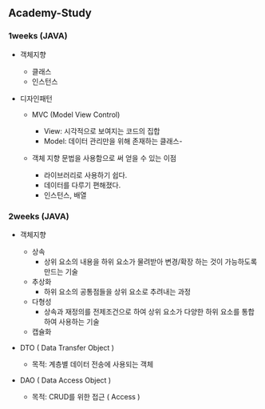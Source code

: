 ## Academy-Study

### 1weeks (JAVA)

- 객체지향
  - 클래스
  - 인스턴스


- 디자인패턴
  - MVC (Model View Control)
    - View: 시각적으로 보여지는 코드의 집합
    - Model: 데이터 관리만을 위해 존재하는 클래스- 


  - 객체 지향 문법을 사용함으로 써 얻을 수 있는 이점
    - 라이브러리로 사용하기 쉽다.
    - 데이터를 다루기 편해졌다.
    - 인스턴스, 배열


### 2weeks (JAVA)
- 객체지향
  - 상속
    - 상위 요소의 내용을 하위 요소가 물려받아 변경/확장 하는 것이 가능하도록 만드는 기술
  - 추상화
    - 하위 요소의 공통점들을 상위 요소로 추려내는 과정
  - 다형성
    - 상속과 재정의를 전제조건으로 하여 상위 요소가 다양한 하위 요소를 통합하여 사용하는 기술
  - 캡슐화


- DTO ( Data Transfer Object )
  - 목적: 계층별 데이터 전송에 사용되는 객체
- DAO ( Data Access Object )
  - 목적: CRUD를 위한 접근 ( Access )